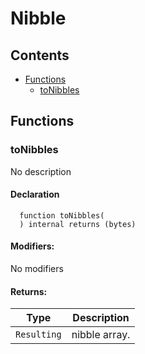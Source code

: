 # Nibble





## Contents
<!-- START doctoc generated TOC please keep comment here to allow auto update -->
<!-- DON'T EDIT THIS SECTION, INSTEAD RE-RUN doctoc TO UPDATE -->

- [Functions](#functions)
  - [toNibbles](#tonibbles)

<!-- END doctoc generated TOC please keep comment here to allow auto update -->




## Functions

### toNibbles
No description


#### Declaration
```solidity
  function toNibbles(
  ) internal returns (bytes)
```

#### Modifiers:
No modifiers


#### Returns:
| Type | Description |
| --- | --- |
|`Resulting` | nibble array.


